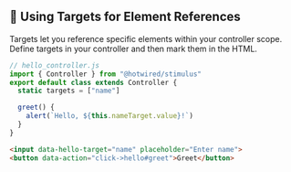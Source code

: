 ## 🎯 Using Targets for Element References

Targets let you reference specific elements within your controller scope. Define targets in your controller and then mark them in the HTML.

```javascript
// hello_controller.js
import { Controller } from "@hotwired/stimulus"
export default class extends Controller {
  static targets = ["name"]

  greet() {
    alert(`Hello, ${this.nameTarget.value}!`)
  }
}
```

```html
<input data-hello-target="name" placeholder="Enter name">
<button data-action="click->hello#greet">Greet</button>
```